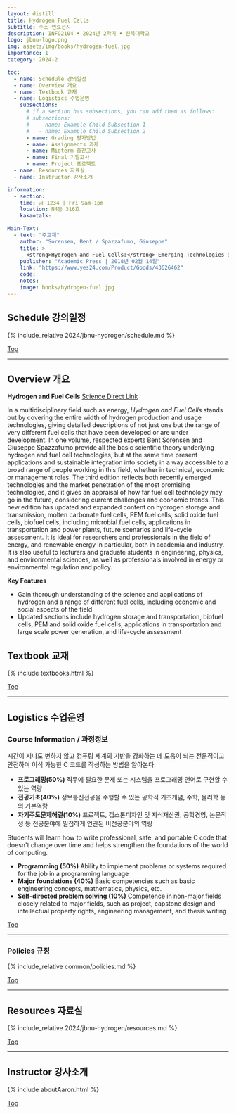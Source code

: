 ```yaml
---
layout: distill
title: Hydrogen Fuel Cells
subtitle: 수소 연료전지
description: INFO2104 • 2024년 2학기 • 전북대학교
logo: jbnu-logo.png
img: assets/img/books/hydrogen-fuel.jpg
importance: 1
category: 2024-2

toc:
  - name: Schedule 강의일정
  - name: Overview 개요
  - name: Textbook 교재
  - name: Logistics 수업운영
    subsections:
      # if a section has subsections, you can add them as follows:
      # subsections:
      #   - name: Example Child Subsection 1
      #   - name: Example Child Subsection 2
      - name: Grading 평가방법
      - name: Assignments 과제
      - name: Midterm 중간고사
      - name: Final 기말고사
      - name: Project 프로젝트
  - name: Resources 자료실
  - name: Instructor 강사소개

information:
  - section: 
    time: 금 1234 | Fri 9am-1pm
    location: N4동 316호
    kakaotalk: 

Main-Text:
  - text: "주교재"
    author: "Sorensen, Bent / Spazzafumo, Giuseppe"
    title: >
      <strong>Hydrogen and Fuel Cells:</strong> Emerging Technologies and Applications
    publisher: "Academic Press | 2018년 02월 14일"
    link: "https://www.yes24.com/Product/Goods/43626462"
    code:
    notes:
    image: books/hydrogen-fuel.jpg
---
```


## Schedule 강의일정

{% include_relative 2024/jbnu-hydrogen/schedule.md %}

<a class="btncv" href="#">Top</a>

---

## Overview 개요

<strong>Hydrogen and Fuel Cells</strong> <a href="https://www.sciencedirect.com/book/9780081007082/hydrogen-and-fuel-cells">Science Direct Link</a>

In a multidisciplinary field such as energy, _Hydrogen and Fuel Cells_ stands out by covering the entire width of hydrogen production and usage technologies, giving detailed descriptions of not just one but the range of very different fuel cells that have been developed or are under development. In one volume, respected experts Bent Sorensen and Giuseppe Spazzafumo provide all the basic scientific theory underlying hydrogen and fuel cell technologies, but at the same time present applications and sustainable integration into society in a way accessible to a broad range of people working in this field, whether in technical, economic or management roles. The third edition reflects both recently emerged technologies and the market penetration of the most promising technologies, and it gives an appraisal of how far fuel cell technology may go in the future, considering current challenges and economic trends. This new edition has updated and expanded content on hydrogen storage and transmission, molten carbonate fuel cells, PEM fuel cells, solid oxide fuel cells, biofuel cells, including microbial fuel cells, applications in transportation and power plants, future scenarios and life-cycle assessment. It is ideal for researchers and professionals in the field of energy, and renewable energy in particular, both in academia and industry. It is also useful to lecturers and graduate students in engineering, physics, and environmental sciences, as well as professionals involved in energy or environmental regulation and policy.

**Key Features**

* Gain thorough understanding of the science and applications of hydrogen and a range of different fuel cells, including economic and social aspects of the field
* Updated sections include hydrogen storage and transportation, biofuel cells, PEM and solid oxide fuel cells, applications in transportation and large scale power generation, and life-cycle assessment

## Textbook 교재

{% include textbooks.html %}

<a class="btncv" href="#">Top</a>

---

## Logistics 수업운영

### Course Information / 과정정보

시간이 지나도 변하지 않고 컴퓨팅 세계의 기반을 강화하는 데 도움이 되는 전문적이고 안전하며 이식 가능한 C 코드를 작성하는 방법을 알아본다.

- **프로그래밍(50%)** 직무에 필요한 문제 또는 시스템을 프로그래밍 언어로 구현할 수 있는 역량
- **전공기초(40%)** 정보통신전공을 수행할 수 있는 공학적 기초개념, 수학, 물리학 등의 기본역량
- **자기주도문제해결(10%)** 프로젝트, 캡스톤디자인 및 지식재산권, 공학경영, 논문작성 등 전공분야에 밀접하게 연관된 비전공분야의 역량

Students will learn how to write professional, safe, and portable C code that doesn't change over time and helps strengthen the foundations of the world of computing.

- **Programming (50%)** Ability to implement problems or systems required for the job in a programming language
- **Major foundations (40%)** Basic competencies such as basic engineering concepts, mathematics, physics, etc.
- **Self-directed problem solving (10%)** Competence in non-major fields closely related to major fields, such as project, capstone design and intellectual property rights, engineering management, and thesis writing

<a class="btncv" href="#">Top</a>

---

### Policies 규정

{% include_relative common/policies.md %}

<a class="btncv" href="#">Top</a>

---

## Resources 자료실

{% include_relative 2024/jbnu-hydrogen/resources.md %}

<a class="btncv" href="#">Top</a>

---

## Instructor 강사소개

{% include aboutAaron.html %}

<a class="btncv" href="#">Top</a>
